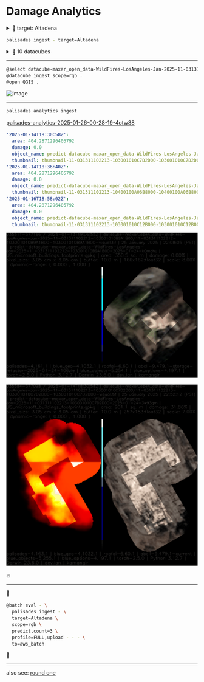 # Damage Analytics

<details>
<summary>🎯 target: Altadena</summary>

```yaml
Altadena:
  catalog: maxar_open_data
  collection: collection
  params:
    height: 0.025
    width: 0.05
  query_args:
    count: 10
    collection_id: WildFires-LosAngeles-Jan-2025
    lat: 34.188611
    lon: -118.134722
    start_date: 2025-01-01
    end_date: 2025-02-01
  urls:
    wikipedia: https://en.wikipedia.org/wiki/Altadena,_California
  versions:
    test:
      query_args:
        count: 2
```

</details>


```bash
palisades ingest - target=Altadena
```

<details>
<summary>🧊 10 datacubes</summary>

```yaml
datacube_id:
- datacube-maxar_open_data-WildFires-LosAngeles-Jan-2025-11-031311103032-103001010B698000
- datacube-maxar_open_data-WildFires-LosAngeles-Jan-2025-11-031311103032-103001010C360000
- datacube-maxar_open_data-WildFires-LosAngeles-Jan-2025-11-031311103033-103001010C360000
- datacube-maxar_open_data-WildFires-LosAngeles-Jan-2025-11-031311103032-103001010C487900
- datacube-maxar_open_data-WildFires-LosAngeles-Jan-2025-11-031311103033-103001010C487900
- datacube-maxar_open_data-WildFires-LosAngeles-Jan-2025-11-031311103032-10400100A07CE400
- datacube-maxar_open_data-WildFires-LosAngeles-Jan-2025-11-031311103033-10400100A07CE400
- datacube-maxar_open_data-WildFires-LosAngeles-Jan-2025-11-031311103032-10400100A17E8600
- datacube-maxar_open_data-WildFires-LosAngeles-Jan-2025-11-031311103033-10400100A17E8600
- datacube-maxar_open_data-WildFires-LosAngeles-Jan-2025-11-031311103032-10400100A26E9900
kind: distributed
module_name: blue_geo.catalog.maxar_open_data.collection
source: catalog_query
```

</details>

---

```bash
@select datacube-maxar_open_data-WildFires-LosAngeles-Jan-2025-11-031311103032-103001010B698000
@datacube ingest scope=rgb .
@open QGIS .
```

![image](https://github.com/kamangir/assets/blob/main/palisades/analytics-3.png?raw=true)

---

```bash
palisades analytics ingest 
```

[palisades-analytics-2025-01-26-00-28-19-4otw88](https://kamangir-public.s3.ca-central-1.amazonaws.com/palisades-analytics-2025-01-26-00-28-19-4otw88.tar.gz)

```yaml
'2025-01-14T18:30:58Z':
  area: 404.2871296405792
  damage: 0.0
  object_name: predict-datacube-maxar_open_data-WildFires-LosAngeles-Jan-2025-11-031311102213-103001010C7D2D00-2025-01-24-3w93qm
  thumbnail: thumbnail-11-031311102213-103001010C7D2D00-103001010C7D2D00-visual-prediction-000836.png
'2025-01-14T18:36:40Z':
  area: 404.2871296405792
  damage: 0.0
  object_name: predict-datacube-maxar_open_data-WildFires-LosAngeles-Jan-2025-11-031311102213-10400100A06B8000-2025-01-24-kj6wsu
  thumbnail: thumbnail-11-031311102213-10400100A06B8000-10400100A06B8000-visual-prediction-000836.png
'2025-01-16T18:58:02Z':
  area: 404.2871296405792
  damage: 0.0
  object_name: predict-datacube-maxar_open_data-WildFires-LosAngeles-Jan-2025-11-031311102213-103001010C12B000-2025-01-24-511jt9
  thumbnail: thumbnail-11-031311102213-103001010C12B000-103001010C12B000-visual-prediction-000836.png
```

![image](https://github.com/kamangir/assets/blob/main/palisades/palisades-analytics-2025-01-25-23-23-42-i35w48/thumbnail-035511-377166-palisades-analytics-2025-01-25-23-23-42-i35w48.gif?raw=true)

![image](https://github.com/kamangir/assets/blob/main/palisades/palisades-analytics-2025-01-25-23-23-42-i35w48/thumbnail-035584-377098-palisades-analytics-2025-01-25-23-23-42-i35w48.gif?raw=true)

🔥

---

🚧


```bash
@batch eval - \
  palisades ingest - \
  target=Altadena \
  scope=rgb \
  predict,count=3 \
  profile=FULL,upload - - - \
  to=aws_batch
```

🚧

---

also see: [round one](./damage-analytics-round-one.md)
